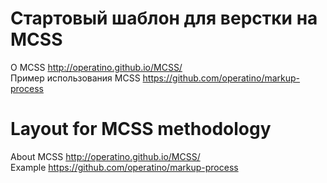 Стартовый шаблон для верстки на MCSS
============

О MCSS http://operatino.github.io/MCSS/ <br>
Пример использования MCSS https://github.com/operatino/markup-process

Layout for MCSS methodology
============

About MCSS http://operatino.github.io/MCSS/ <br>
Example https://github.com/operatino/markup-process
